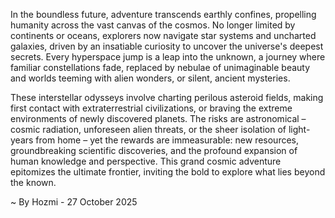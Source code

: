 
In the boundless future, adventure transcends earthly confines, propelling humanity across the vast canvas of the cosmos. No longer limited by continents or oceans, explorers now navigate star systems and uncharted galaxies, driven by an insatiable curiosity to uncover the universe's deepest secrets. Every hyperspace jump is a leap into the unknown, a journey where familiar constellations fade, replaced by nebulae of unimaginable beauty and worlds teeming with alien wonders, or silent, ancient mysteries.

These interstellar odysseys involve charting perilous asteroid fields, making first contact with extraterrestrial civilizations, or braving the extreme environments of newly discovered planets. The risks are astronomical – cosmic radiation, unforeseen alien threats, or the sheer isolation of light-years from home – yet the rewards are immeasurable: new resources, groundbreaking scientific discoveries, and the profound expansion of human knowledge and perspective. This grand cosmic adventure epitomizes the ultimate frontier, inviting the bold to explore what lies beyond the known.

~ By Hozmi - 27 October 2025
